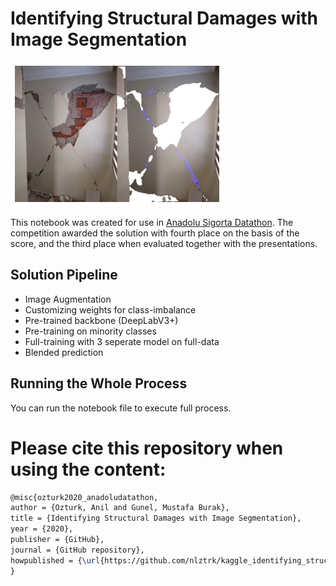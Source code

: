 # Identifying Structural Damages with Image Segmentation

![sample](sample.png)

This notebook was created for use in [Anadolu Sigorta Datathon](https://www.kaggle.com/c/datathon-challenge-final-round/leaderboard). The competition awarded the solution with fourth place on the basis of the score, and the third place when evaluated together with the presentations.
  
 ## Solution Pipeline
- Image Augmentation
- Customizing weights for class-imbalance
- Pre-trained backbone (DeepLabV3+)
- Pre-training on minority classes
- Full-training with 3 seperate model on full-data
- Blended prediction

## Running the Whole Process
You can run the notebook file to execute full process.

# Please cite this repository when using the content:
```latex
@misc{ozturk2020_anadoludatathon,
author = {Ozturk, Anil and Gunel, Mustafa Burak},
title = {Identifying Structural Damages with Image Segmentation},
year = {2020},
publisher = {GitHub},
journal = {GitHub repository},
howpublished = {\url{https://github.com/nlztrk/kaggle_identifying_structural_damages}},
}
